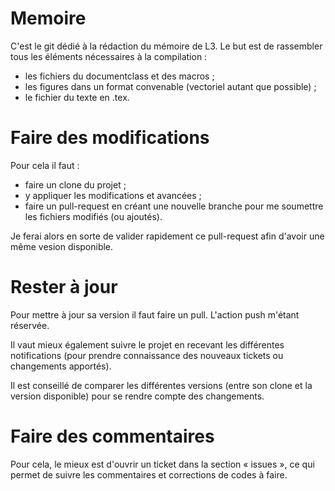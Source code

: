 # Memoire

C'est le git dédié à la rédaction du mémoire de L3. Le but est de rassembler tous les éléments nécessaires à la compilation :

- les fichiers du documentclass et des macros ;
- les figures dans un format convenable (vectoriel autant que possible) ;
- le fichier du texte en .tex.

# Faire des modifications

Pour cela il faut :

- faire un clone du projet ;
- y appliquer les modifications et avancées ;
- faire un pull-request en créant une nouvelle branche pour me soumettre les fichiers modifiés (ou ajoutés).

Je ferai alors en sorte de valider rapidement ce pull-request afin d'avoir une même vesion disponible.

# Rester à jour

Pour mettre à jour sa version il faut faire un pull. L'action push m'étant réservée.

Il vaut mieux également suivre le projet en recevant les différentes notifications (pour prendre connaissance des nouveaux tickets ou changements apportés).

Il est conseillé de comparer les différentes versions (entre son clone et la version disponible) pour se rendre compte des changements.

# Faire des commentaires

Pour cela, le mieux est d'ouvrir un ticket dans la section « issues », ce qui permet de suivre les commentaires et corrections de codes à faire.
